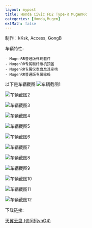 ```yaml
---
layout: mypost
title: Honda Civic FD2 Type-R MugenRR
categories: [Honda,Mugen]
extMath: false
---
```

制作：kKsk, Access, GongB

车辆特性:

```
- MugenRR普通版外观套件
- MugenRR专属碳纤维机顶盖
- MugenRR专属仪表盘及其座椅
- MugenRR普通版专属轮毂
```

以下是车辆截图
![车辆截图1](https://pic.imgdb.cn/item/62af5cd80947543129081dbc.jpg)

![车辆截图2](https://pic.imgdb.cn/item/62af5f2109475431290a5c21.jpg)

![车辆截图3](https://pic.imgdb.cn/item/62af5f2109475431290a5c36.jpg)

![车辆截图4](https://pic.imgdb.cn/item/62af5f2109475431290a5c00.jpg)

![车辆截图5](https://pic.imgdb.cn/item/62af5f2109475431290a5c05.jpg)

![车辆截图6](https://pic.imgdb.cn/item/62af5f2909475431290a688e.jpg)

![车辆截图7](https://pic.imgdb.cn/item/62af5f2909475431290a689e.jpg)

![车辆截图8](https://pic.imgdb.cn/item/62af5f2909475431290a68a7.jpg)

![车辆截图9](https://pic.imgdb.cn/item/62af5f2909475431290a68a7.jpg)

![车辆截图10](https://pic.imgdb.cn/item/62af5f2909475431290a6885.jpg)

![车辆截图11](https://pic.imgdb.cn/item/62af5f2c09475431290a6edd.jpg)

![车辆截图12](https://pic.imgdb.cn/item/62af5f2c09475431290a6ee9.jpg)

下载链接:

[天翼云盘 (访问码vnO4)](https://cloud.189.cn/t/6BBfymJ3Evqq)
